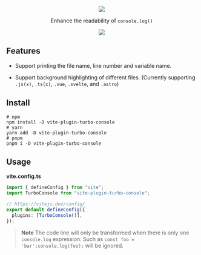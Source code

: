 <p align='center'>
  <img src="https://cdn.jsdelivr.net/gh/yuyinws/static@master/2023/05/upgit_20230516_1684200691.png" >
</p>

<p align='center'>
Enhance the readability of <code>console.log()</code>
</p>

<p align='center'>
<a href="https://www.npmjs.com/package/vite-plugin-turbo-console">
<img src="https://img.shields.io/npm/v/vite-plugin-turbo-console?color=a1b858&label=">
</a>
</p>

## Features

- Support printing the file name, line number and variable name.

- Support background highlighting of different files. (Currently supporting `.js(x)`, `.ts(x)`, `.vue`, `.svelte`, and `.astro`)

## Install

```shell
# npm
npm install -D vite-plugin-turbo-console
# yarn
yarn add -D vite-plugin-turbo-console
# pnpm
pnpm i -D vite-plugin-turbo-console
```

## Usage

**vite.config.ts**

```ts
import { defineConfig } from "vite";
import TurboConsole from "vite-plugin-turbo-console";

// https://vitejs.dev/config/
export default defineConfig({
  plugins: [TurboConsole()],
});
```

> **Note**
> The code line will only be transformed when there is only one `console.log` expression. Such as `const foo = 'bar';console.log(foo);` will be ignored.
